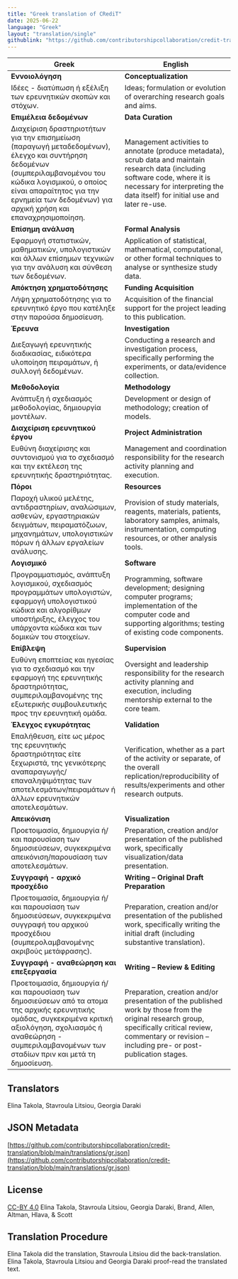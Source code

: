 ```yaml
---
title: "Greek translation of CRediT"
date: 2025-06-22
language: "Greek"
layout: "translation/single"
githublink: "https://github.com/contributorshipcollaboration/credit-translation/blob/main/translations/gr.json"
---
```


| Greek | English |
| --- | --- |
| **Εννοιολόγηση** | **Conceptualization** |
| Ιδέες - διατύπωση ή εξέλιξη των ερευνητικών σκοπών και στόχων. | Ideas; formulation or evolution of overarching research goals and aims. |
| **Επιμέλεια δεδομένων** | **Data Curation** |
| Διαχείριση δραστηριοτήτων για την επισημείωση (παραγωγή μεταδεδομένων), έλεγχο και συντήρηση δεδομένων (συμπεριλαμβανομένου του κώδικα λογισμικού, ο οποίος είναι απαραίτητος για την ερνημεία των δεδομένων) για αρχική χρήση και επαναχρησιμοποίηση. | Management activities to annotate (produce metadata), scrub data and maintain research data (including software code, where it is necessary for interpreting the data itself) for initial use and later re-use. |
| **Επίσημη ανάλυση** | **Formal Analysis** |
| Εφαρμογή στατιστικών, μαθηματικών, υπολογιστικών και άλλων επίσημων τεχνικών για την ανάλυση και σύνθεση των δεδομένων. | Application of statistical, mathematical, computational, or other formal techniques to analyse or synthesize study data. |
| **Απόκτηση χρηματοδότησης** | **Funding Acquisition** |
| Λήψη χρηματοδότησης για το ερευνητικό έργο που κατέληξε στην παρούσα δημοσίευση. | Acquisition of the financial support for the project leading to this publication. |
| **Έρευνα** | **Investigation** |
| Διεξαγωγή ερευνητικής διαδικασίας, ειδικότερα υλοποίηση πειραμάτων, ή συλλογή δεδομένων. | Conducting a research and investigation process, specifically performing the experiments, or data/evidence collection. |
| **Μεθοδολογία** | **Methodology** |
| Ανάπτυξη ή σχεδιασμός μεθοδολογίας, δημιουργία μοντέλων. | Development or design of methodology; creation of models. |
| **Διαχείριση ερευνητικού έργου** | **Project Administration** |
| Ευθύνη διαχείρισης και συντονισμού για το σχεδιασμό και την εκτέλεση της ερευνητικής δραστηριότητας. | Management and coordination responsibility for the research activity planning and execution. |
| **Πόροι** | **Resources** |
| Παροχή υλικού μελέτης, αντιδραστηρίων, αναλώσιμων, ασθενών, εργαστηριακών δειγμάτων, πειραματόζωων, μηχανημάτων, υπολογιστικών πόρων ή άλλων εργαλείων ανάλυσης. | Provision of study materials, reagents, materials, patients, laboratory samples, animals, instrumentation, computing resources, or other analysis tools. |
| **Λογισμικό** | **Software** |
| Προγραμματισμός, ανάπτυξη λογισμικού, σχεδιασμός προγραμμάτων υπολογιστών, εφαρμογή υπολογιστικού κώδικα και αλγορίθμων υποστήριξης, έλεγχος του υπάρχοντα κώδικα και των δομικών του στοιχείων. | Programming, software development; designing computer programs; implementation of the computer code and supporting algorithms; testing of existing code components. |
| **Επίβλεψη** | **Supervision** |
| Ευθύνη εποπτείας και ηγεσίας για το σχεδιασμό και την εφαρμογή της ερευνητικής δραστηριότητας, συμπεριλαμβανομένης της εξωτερικής συμβουλευτικής προς την ερευνητική ομάδα. | Oversight and leadership responsibility for the research activity planning and execution, including mentorship external to the core team. |
| **Έλεγχος εγκυρότητας** | **Validation** |
| Επαλήθευση, είτε ως μέρος της ερευνητικής δραστηριότητας είτε ξεχωριστά, της γενικότερης αναπαραγωγής/επαναληψιμότητας των αποτελεσμάτων/πειραμάτων ή άλλων ερευνητικών αποτελεσμάτων. | Verification, whether as a part of the activity or separate, of the overall replication/reproducibility of results/experiments and other research outputs. |
| **Απεικόνιση** | **Visualization** |
| Προετοιμασία, δημιουργία ή/και παρουσίαση των δημοσιεύσεων, συγκεκριμένα απεικόνιση/παρουσίαση των αποτελεσμάτων. | Preparation, creation and/or presentation of the published work, specifically visualization/data presentation. |
| **Συγγραφή - αρχικό προσχέδιο** | **Writing – Original Draft Preparation** |
| Προετοιμασία, δημιουργία ή/και παρουσίαση των δημοσιεύσεων, συγκεκριμένα συγγραφή του αρχικού προσχέδιου (συμπερολαμβανομένης ακριβούς μετάφρασης). | Preparation, creation and/or presentation of the published work, specifically writing the initial draft (including substantive translation). |
| **Συγγραφή - αναθεώρηση και επεξεργασία** | **Writing – Review & Editing** |
| Προετοιμασία, δημιουργία ή/και παρουσίαση των δημοσιεύσεων από τα ατομα της αρχικής ερευνητικής ομάδας, συγκεκριμένα κριτική αξιολόγηση, σχολιασμός ή αναθεώρηση - συμπεριλαμβανομένων των σταδίων πριν και μετά τη δημοσίευση. | Preparation, creation and/or presentation of the published work by those from the original research group, specifically critical review, commentary or revision – including pre- or post-publication stages. |

## Translators

Elina  Takola, Stavroula  Litsiou, Georgia  Daraki

## JSON Metadata

[https://github.com/contributorshipcollaboration/credit-translation/blob/main/translations/gr.json](https://github.com/contributorshipcollaboration/credit-translation/blob/main/translations/gr.json)

## License

[CC-BY 4.0](https://creativecommons.org/licenses/by/4.0/) Elina  Takola, Stavroula  Litsiou, Georgia  Daraki, Brand, Allen, Altman, Hlava, & Scott

## Translation Procedure

Elina Takola did the translation, Stavroula Litsiou did the back-translation. Elina Takola, Stavroula Litsiou and Georgia Daraki proof-read the translated text.